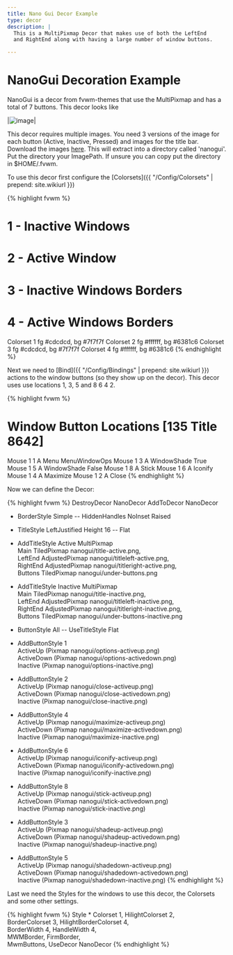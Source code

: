 ```yaml
---
title: Nano Gui Decor Example
type: decor
description: |
  This is a MultiPixmap Decor that makes use of both the LeftEnd
  and RightEnd along with having a large number of window buttons.

---
```

# NanoGui Decoration Example

NanoGui is a decor from fvwm-themes that use the MultiPixmap and
has a total of 7 buttons. This decor looks like

|![image](scrot.png)|

This decor requires multiple images. You need 3 versions of the image
for each button (Active, Inactive, Pressed) and images for the title bar.
Download the images [here](decor-nanogui.tar.gz). This will extract into
a directory called 'nanogui'. Put the directory your ImagePath. If unsure
you can copy put the directory in $HOME/.fvwm.

To use this decor first configure the
[Colorsets]({{ "/Config/Colorsets" | prepend: site.wikiurl }})

{% highlight fvwm %}
#   1 - Inactive Windows
#   2 - Active Window
#   3 - Inactive Windows Borders
#   4 - Active Windows Borders
Colorset 1 fg #cdcdcd, bg #7f7f7f
Colorset 2 fg #ffffff, bg #6381c6
Colorset 3 fg #cdcdcd, bg #7f7f7f
Colorset 4 fg #ffffff, bg #6381c6
{% endhighlight %}

Next we need to [Bind]({{ "/Config/Bindings" | prepend: site.wikiurl }})
actions to the window buttons (so they show up on the decor). This decor uses
use locations 1, 3, 5 and 8 6 4 2.

{% highlight fvwm %}
# Window Button Locations [135 Title 8642]
Mouse 1 1 A Menu MenuWindowOps
Mouse 1 3 A WindowShade True
Mouse 1 5 A WindowShade False
Mouse 1 8 A Stick
Mouse 1 6 A Iconify
Mouse 1 4 A Maximize
Mouse 1 2 A Close
{% endhighlight %}

Now we can define the Decor:

{% highlight fvwm %}
DestroyDecor NanoDecor
AddToDecor NanoDecor
+ BorderStyle Simple -- HiddenHandles NoInset Raised
+ TitleStyle LeftJustified Height 16 -- Flat
+ AddTitleStyle Active MultiPixmap \
    Main TiledPixmap nanogui/title-active.png, \
    LeftEnd AdjustedPixmap nanogui/titleleft-active.png, \
    RightEnd AdjustedPixmap nanogui/titleright-active.png, \
    Buttons TiledPixmap nanogui/under-buttons.png
+ AddTitleStyle Inactive MultiPixmap \
    Main TiledPixmap nanogui/title-inactive.png, \
    LeftEnd AdjustedPixmap nanogui/titleleft-inactive.png, \
    RightEnd AdjustedPixmap nanogui/titleright-inactive.png, \
    Buttons TiledPixmap nanogui/under-buttons-inactive.png

+ ButtonStyle All -- UseTitleStyle Flat

+ AddButtonStyle 1 \
    ActiveUp   (Pixmap nanogui/options-activeup.png) \
    ActiveDown (Pixmap nanogui/options-activedown.png) \
    Inactive   (Pixmap nanogui/options-inactive.png)
+ AddButtonStyle 2 \
    ActiveUp   (Pixmap nanogui/close-activeup.png) \
    ActiveDown (Pixmap nanogui/close-activedown.png) \
    Inactive   (Pixmap nanogui/close-inactive.png)
+ AddButtonStyle 4 \
    ActiveUp   (Pixmap nanogui/maximize-activeup.png) \
    ActiveDown (Pixmap nanogui/maximize-activedown.png) \
    Inactive   (Pixmap nanogui/maximize-inactive.png)
+ AddButtonStyle 6 \
    ActiveUp   (Pixmap nanogui/iconify-activeup.png) \
    ActiveDown (Pixmap nanogui/iconify-activedown.png) \
    Inactive   (Pixmap nanogui/iconify-inactive.png)
+ AddButtonStyle 8 \
    ActiveUp   (Pixmap nanogui/stick-activeup.png) \
    ActiveDown (Pixmap nanogui/stick-activedown.png) \
    Inactive   (Pixmap nanogui/stick-inactive.png)
+ AddButtonStyle 3 \
    ActiveUp   (Pixmap nanogui/shadeup-activeup.png) \
    ActiveDown (Pixmap nanogui/shadeup-activedown.png) \
    Inactive   (Pixmap nanogui/shadeup-inactive.png)
+ AddButtonStyle 5 \
    ActiveUp   (Pixmap nanogui/shadedown-activeup.png) \
    ActiveDown (Pixmap nanogui/shadedown-activedown.png) \
    Inactive   (Pixmap nanogui/shadedown-inactive.png)
{% endhighlight %}

Last we need the Styles for the windows to use this decor, the
Colorsets and some other settings.

{% highlight fvwm %}
Style * Colorset 1, HilightColorset 2, \
        BorderColorset 3, HilightBorderColorset 4, \
        BorderWidth 4, HandleWidth 4, \
        MWMBorder, FirmBorder, \
        MwmButtons, UseDecor NanoDecor
{% endhighlight %}

